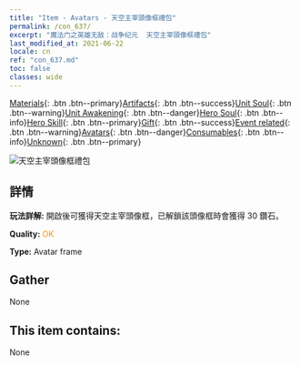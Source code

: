 ```yaml
---
title: "Item - Avatars - 天空主宰頭像框禮包"
permalink: /con_637/
excerpt: "魔法门之英雄无敌：战争纪元  天空主宰頭像框禮包"
last_modified_at: 2021-06-22
locale: cn
ref: "con_637.md"
toc: false
classes: wide
---
```

 [Materials](/ItemsCN/){: .btn .btn--primary}[Artifacts](/ItemsCN/Artifacts/){: .btn .btn--success}[Unit Soul](/ItemsCN/UnitSoul/){: .btn .btn--warning}[Unit Awakening](/ItemsCN/UnitAwakening/){: .btn .btn--danger}[Hero Soul](/ItemsCN/HeroSoul/){: .btn .btn--info}[Hero Skill](/ItemsCN/HeroSkill/){: .btn .btn--primary}[Gift](/ItemsCN/Gift/){: .btn .btn--success}[Event related](/ItemsCN/Events/){: .btn .btn--warning}[Avatars](/ItemsCN/Avatars/){: .btn .btn--danger}[Consumables](/ItemsCN/Consumables/){: .btn .btn--info}[Unknown](/ItemsCN/Unknown/){: .btn .btn--primary}

 ![天空主宰頭像框禮包](/images/a/avatarFrame_41.png)

## 詳情
 **玩法詳解:** 開啟後可獲得天空主宰頭像框，已解鎖該頭像框時會獲得 30 鑽石。

 **Quality:** <span style="color: #FF8C00">OK</span>

 **Type:** Avatar frame

## Gather

  None

## This item contains:

  None

